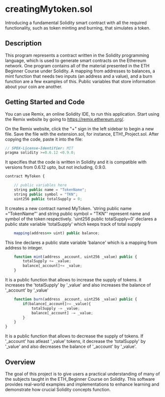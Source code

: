 # creatingMytoken.sol

Introducing a fundamental Solidity smart contract with all the required functionality, such as token minting and burning, that simulates a token.


## Description

This program represents a contract written in the Solidity programming language, which is used to generate smart contracts on the Ethereum network. One program contains all of the material presented in the ETH Beginner Course under Solidity. A mapping from addresses to balances, a mint function that needs two inputs (an address and a value), and a burn function are a few examples of this. Public variables that store information about your coin are another.



## Getting Started and Code

You can use Remix, an online Solidity IDE, to run this application. Start using the Remix website by going to https://remix.ethereum.org/.

On the Remix website, click the "+" sign in the left sidebar to begin a new file. Save the file with the extension.sol, for instance, ETH!_Project.sol. After copying the code, paste it into the file:

```javascript
// SPDX-License-Identifier: MIT
pragma solidity >=0.6.12 <0.9.0;
```
It specifies that the code is written in Solidity and it is compatible with versions from 0.6.12 upto, but not including, 0.9.0.

```javascript
contract MyToken {

    // public variables here
    string public name = "TokenName";
    string public symbol = "TKN";
    uint256 public totalSupply = 0;
```
It creates a new contract named MyToken. 'string public name ="TokenName"' and string public symbol = "TKN"' represent name and symbol of the token respectively. 'uint256 public totalSupply=0' declares a public state variable 'totalSupply' which keeps track of total supply

```javascript
    mapping(address=> uint) public balance;
```
This line declares a public state variable 'balance' which is a mapping from address to integer.

```javascript
    function mint(address _account, uint256 _value) public {
        totalSupply += _value;
        balance[_account]+= _value;
    }
```
It is a public function that allows to increase the supply of tokens.  it increases the 'totalSupply' by '_value' and also increases the balance of '_account' by '_value'

```javascript
    function burn(address _account, uint256 _value) public {
        if(balance[_account]>= _value){
            totalSupply -= _value;
            balance[_account] -= _value;
        }
    }
}
```
It is a public function that allows to decrease the supply of tokens. If '_account' has atleast '_value' tokens, it decrease the 'totalSupply' by '_value' and also decreases the balance of '_account' by '_value'.

## Overview

The goal of this project is to give users a practical understanding of many of the subjects taught in the ETH_Beginner Course on Solidity. This software provides real-world examples and implementations to enhance learning and demonstrate how crucial Solidity concepts function.
